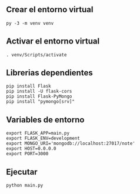 ## Crear el entorno virtual
```
py -3 -m venv venv
```
## Activar el entorno virtual
```
. venv/Scripts/activate
```
## Librerias dependientes
```
pip install Flask
pip install -U flask-cors
pip install Flask-PyMongo
pip install "pymongo[srv]"
```
## Variables de entorno
```
export FLASK_APP=main.py
export FLASK_ENV=development
export MONGO_URI='mongodb://localhost:27017/note'
export HOST=0.0.0.0
export PORT=3000
```
## Ejecutar
```
python main.py
```